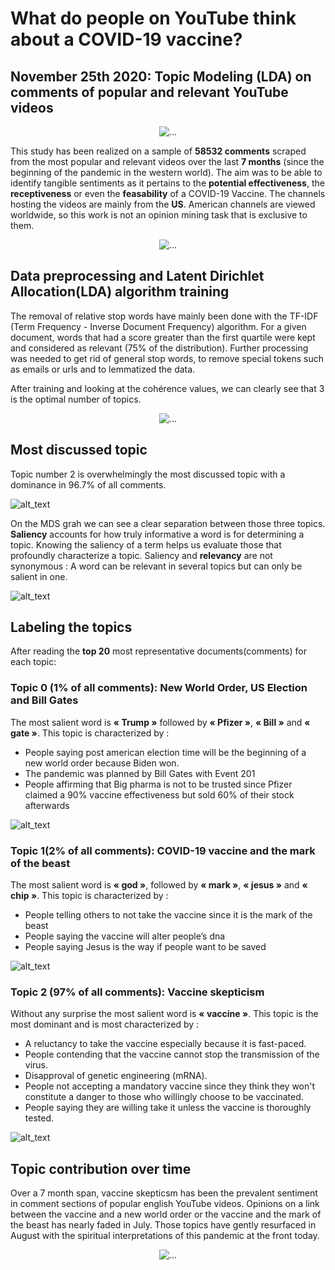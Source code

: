 # What do people on YouTube think about a COVID-19 vaccine? 
##  November 25th 2020: Topic Modeling (LDA) on comments of popular and relevant YouTube videos

<p align="center"><img src="graphs/word_cloud.png" alt="..."></p>


This study has been realized on a sample of **58532 comments** scraped from the most popular and relevant videos over the last **7 months** (since the beginning of the pandemic in the western world). The aim was to be able to identify tangible sentiments as it pertains to the **potential effectiveness**, the **receptiveness** or even the **feasability** of a COVID-19 Vaccine.  The channels hosting the videos are mainly from the **US**. American channels are viewed worldwide, so this work is not an opinion mining task that is exclusive to them.

<p align="center"><img src="img/url.jpg" alt="..."></p>


## Data preprocessing and Latent Dirichlet Allocation(LDA) algorithm training

The removal of relative stop words have mainly been done with the TF-IDF (Term Frequency - Inverse Document Frequency) algorithm. For a given document, words that had a score greater than the first quartile were kept and considered as relevant (75% of the distribution). Further processing was needed to get rid of general stop words, to remove special tokens such as emails or urls and to lemmatized the data. 

After training and looking at the cohérence values,  we can clearly see that 3 is the optimal number of topics. 

<p align="center"><img src="graphs/coherence_values.png" alt="..."></p>


## Most discussed topic
Topic number 2 is overwhelmingly the most discussed topic with a dominance in 96.7% of all comments.

![alt_text](graphs/topic_contributions.png) 

On the MDS grah we can see a clear separation between those three topics. **Saliency** accounts for how truly informative a word is for determining a topic. Knowing the saliency of a term helps us evaluate those that profoundly characterize a topic. Saliency and **relevancy** are not synonymous : A word can be relevant in several topics but can only be salient in one.

![alt_text](graphs/topic_contributions_2.png)


## Labeling the topics 
After reading the **top 20** most representative documents(comments) for each topic:

### Topic 0 (1% of all comments): New World Order, US Election and Bill Gates
The most salient word is **« Trump »** followed by **« Pfizer »**, **« Bill »** and **« gate »**.
This topic is characterized by :
-	People saying post american election time will be the beginning of a new world order because Biden won.
-	The pandemic was planned by Bill Gates with Event 201
-	People affirming that Big pharma is not to be trusted since Pfizer claimed a 90% vaccine effectiveness but sold 60% of their stock afterwards

![alt_text](graphs/topic_1_contribution.PNG)


### Topic 1(2% of all comments): COVID-19 vaccine and the mark of the beast
The most salient word is **« god »**, followed by  **« mark »**, **« jesus »** and **« chip »**.
This topic is characterized by :
-	People telling others to not take the vaccine since it is the mark of the beast
-	People saying the vaccine will alter people’s dna
-	People saying Jesus is the way if people want to be saved

![alt_text](graphs/topic_2_contribution.png)


### Topic 2 (97% of all comments): Vaccine skepticism
Without any surprise the most salient word is **« vaccine »**.
This topic is the most dominant and is most characterized by :
-	A reluctancy to take the vaccine especially because it is fast-paced.
-	People contending that the vaccine cannot stop the transmission of the virus.
-	Disapproval of genetic engineering (mRNA).
-	People not accepting a mandatory vaccine since they think they won't constitute a danger to those who willingly choose to be vaccinated.
-	People saying they are willing take it unless the vaccine is thoroughly tested.

![alt_text](graphs/topic_3_contribution.PNG)


## Topic contribution over time

Over a 7 month span, vaccine skepticsm has been the prevalent sentiment in comment sections of popular english YouTube videos. Opinions on a link between the vaccine and a new world order or the vaccine and the mark of the beast has nearly faded in July. Those topics have gently resurfaced in August with the spiritual interpretations of this pandemic at the front today.


<p align="center"><img src="graphs/topics_contribution_over time.png" alt="..."></p>


